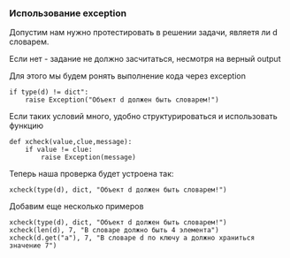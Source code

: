 ### Использование exception

Допустим нам нужно протестировать в решении задачи, являетя ли d словарем.

Если нет - задание не должно засчитаться, несмотря на верный output

Для этого мы будем ронять выполнение кода через exception

    if type(d) != dict":
        raise Exception("Объект d должен быть словарем!")
        
Если таких условий много, удобно структурироваться и использовать функцию

    def xcheck(value,clue,message): 
        if value != clue:
            raise Exception(message)
        
Теперь наша проверка будет устроена так:

    xcheck(type(d), dict, "Объект d должен быть словарем!")
    
Добавим еще несколько примеров

    xcheck(type(d), dict, "Объект d должен быть словарем!")
    xcheck(len(d), 7, "В словаре должно быть 4 элемента")      
    xcheck(d.get("а"), 7, "В словаре d по ключу a должно храниться значение 7")
  
    
